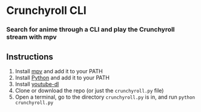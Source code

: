 # Crunchyroll CLI
### Search for anime through a CLI and play the Crunchyroll stream with mpv

## Instructions
1) Install [mpv](https://github.com/mpv-player/mpv) and add it to your PATH
2) Install [Python](https://www.python.org/) and add it to your PATH
3) Install [youtube-dl](https://github.com/ytdl-org/youtube-dl)
4) Clone or download the repo (or just the `crunchyroll.py` file)
5) Open a terminal, go to the directory `crunchyroll.py` is in, and run `python crunchyroll.py`
